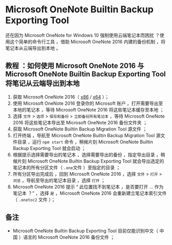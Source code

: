 # Microsoft OneNote Builtin Backup Exporting Tool

还在因为 Microsoft OneNote for Windows 10 强制使用云端笔记本而困扰 ？使用这个简单的命令行工具 ，借助 Microsoft OneNote 2016 内建的备份机制 ，将笔记本从云端导出到本地 。

## 教程 ：如何使用 Microsoft OneNote 2016 与 Microsoft OneNote Builtin Backup Exporting Tool 将笔记从云端导出到本地

1. 获取 Microsoft OneNote 2016（ [x86](https://go.microsoft.com/fwlink/?linkid=2024197) / [x64](https://go.microsoft.com/fwlink/?linkid=2024446) ）；
2. 使用 Microsoft OneNote 2016 登录你的 Microsoft 账户 ，打开需要导出至本地的笔记本 ，等待 Microsoft OneNote 2016 将这些笔记本缓存至本地 ；
3. 选择 `文件` > `选项` > `保存和备份` > `立即备份所有笔记本` ，等待 Microsoft OneNote 2016 将这些笔记本导出至 Microsoft OneNote 2016 备份文件夹 ；
4. 获取 Microsoft OneNote Builtin Backup Migration Tool 源文件 ；
5. 打开终端 ，导航至 Microsoft OneNote Builtin Backup Migration Tool 源文件目录 ，运行 `npm start` 命令 ，稍候片刻 Microsoft OneNote Builtin Backup Exporting Tool 就会启动 ；
6. 根据提示选择需要导出的笔记本 ，选择需要导出的备份 ，指定导出目录 ，稍候片刻 Microsoft OneNote Builtin Backup Exporting Tool 就会导出选定的笔记本的所有分区文件（ `.one`文件 ）至指定的目录 ；
7. 所有分区导出完成后 ，回到 Microsoft OneNote 2016 ，选择 `文件` > `打开` > `浏览` ，导航至导出的笔记本目录 ，选择 `打开` ；
8. Microsoft OneNote 2016 提示 “ 此位置找不到笔记本 ，是否要打开 ... 作为笔记本 ？” ，选择 `是` ，Microsoft OneNote 2016 会重新建立笔记本索引文件（ `.onetoc2` 文件 ）；

## 备注

+ Microsoft OneNote Builtin Backup Exporting Tool 目前仅能识别中文（ 中国 ）语言的 Microsoft OneNote 2016 备份文件 ；
